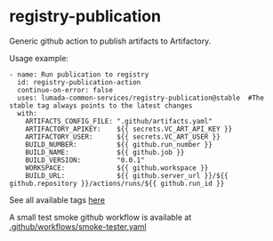 # registry-publication
Generic github action to publish artifacts to Artifactory.

Usage example:
```
- name: Run publication to registry
  id: registry-publication-action
  continue-on-error: false
  uses: lumada-common-services/registry-publication@stable  #The stable tag always points to the latest changes
  with:
    ARTIFACTS_CONFIG_FILE: ".github/artifacts.yaml"
    ARTIFACTORY_APIKEY:    ${{ secrets.VC_ART_API_KEY }}
    ARTIFACTORY_USER:      ${{ secrets.VC_ART_USER }}
    BUILD_NUMBER:          ${{ github.run_number }}
    BUILD_NAME:            ${{ github.job }}
    BUILD_VERSION:         "0.0.1"
    WORKSPACE:             ${{ github.workspace }}
    BUILD_URL:             ${{ github.server_url }}/${{ github.repository }}/actions/runs/${{ github.run_id }}
```

See all available tags [here](../../tags)

A small test smoke github workflow is available at [.github/workflows/smoke-tester.yaml](.github/workflows/smoke-tester.yml)
